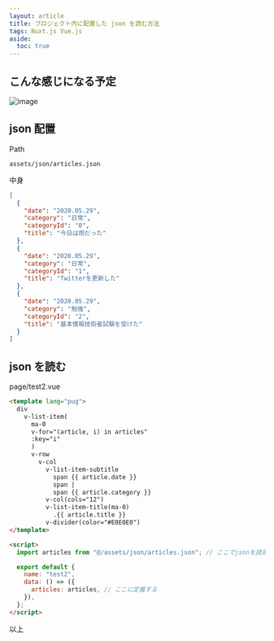 ```yaml
---
layout: article
title: プロジェクト内に配置した json を読む方法
tags: Nuxt.js Vue.js
aside:
  toc: true
---
```


## こんな感じになる予定

![image](https://user-images.githubusercontent.com/44778704/87218178-4d1f7880-c38b-11ea-818c-f5081ac1ddb6.png)

## json 配置

Path

```
assets/json/articles.json
```

中身

```json
[
  {
    "date": "2020.05.29",
    "category": "日常",
    "categoryId": "0",
    "title": "今日は雨だった"
  },
  {
    "date": "2020.05.29",
    "category": "日常",
    "categoryId": "1",
    "title": "Twitterを更新した"
  },
  {
    "date": "2020.05.29",
    "category": "勉強",
    "categoryId": "2",
    "title": "基本情報技術者試験を受けた"
  }
]
```

## json を読む

page/test2.vue

```html
<template lang="pug">
  div
    v-list-item(
      ma-0
      v-for="(article, i) in articles"
      :key="i"
      )
      v-row
        v-col
          v-list-item-subtitle
            span {{ article.date }}
            span |
            span {{ article.category }}
          v-col(cols="12")
          v-list-item-title(ma-0)
            .{{ article.title }}
          v-divider(color="#E0E0E0")
</template>

<script>
  import articles from "@/assets/json/articles.json"; // ここでjsonを読見込む

  export default {
    name: "test2",
    data: () => ({
      articles: articles, // ここに定義する
    }),
  };
</script>
```

以上
